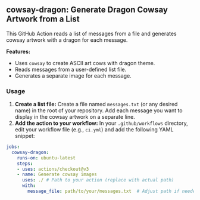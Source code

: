## cowsay-dragon: Generate Dragon Cowsay Artwork from a List

This GitHub Action reads a list of messages from a file and generates cowsay artwork with a dragon for each message. 

**Features:**

* Uses `cowsay` to create ASCII art cows with dragon theme.
* Reads messages from a user-defined list file.
* Generates a separate image for each message.

### Usage

1. **Create a list file:** Create a file named `messages.txt` (or any desired name) in the root of your repository. Add each message you want to display in the cowsay artwork on a separate line.
2. **Add the action to your workflow:** In your `.github/workflows` directory, edit your workflow file (e.g., `ci.yml`) and add the following YAML snippet:

```yaml
jobs:
  cowsay-dragon:
    runs-on: ubuntu-latest
    steps:
    - uses: actions/checkout@v3
    - name: Generate cowsay images
      uses: ./ # Path to your action (replace with actual path)
      with:
        message_file: path/to/your/messages.txt  # Adjust path if needed




